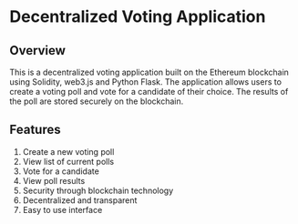 # Decentralized Voting Application

## Overview
This is a decentralized voting application built on the Ethereum blockchain using Solidity, web3.js and Python Flask. The application allows users to create a voting poll and vote for a candidate of their choice. The results of the poll are stored securely on the blockchain.

## Features
1. Create a new voting poll
2. View list of current polls
3. Vote for a candidate
4. View poll results
5. Security through blockchain technology
6. Decentralized and transparent
7. Easy to use interface

